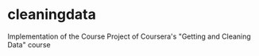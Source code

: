 # cleaningdata
Implementation of the Course Project of Coursera's "Getting and Cleaning Data" course
